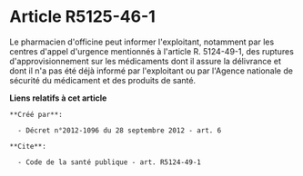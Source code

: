 # Article R5125-46-1

Le pharmacien d'officine peut informer l'exploitant, notamment par les centres d'appel d'urgence mentionnés à l'article R.
5124-49-1, des ruptures d'approvisionnement sur les médicaments dont il assure la délivrance et dont il n'a pas été déjà
informé par l'exploitant ou par l'Agence nationale de sécurité du médicament et des produits de santé.

**Liens relatifs à cet article**

	**Créé par**:

	  - Décret n°2012-1096 du 28 septembre 2012 - art. 6

	**Cite**:

	  - Code de la santé publique - art. R5124-49-1
